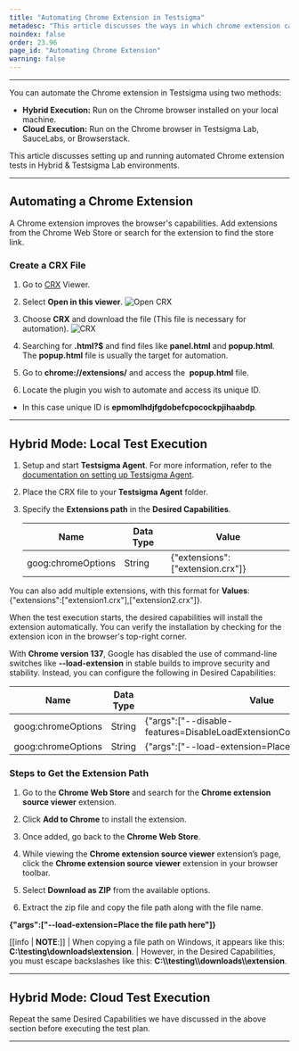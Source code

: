 ```yaml
---
title: "Automating Chrome Extension in Testsigma"
metadesc: "This article discusses the ways in which chrome extension can be automated in Testsigma | Learn Automating Chrome Extension for Hybrid & Cloud Executions in Testsigma"
noindex: false
order: 23.96
page_id: "Automating Chrome Extension"
warning: false
---
```


---

You can automate the Chrome extension in Testsigma using two methods:
- **Hybrid Execution:** Run on the Chrome browser installed on your local machine.
- **Cloud Execution:** Run on the Chrome browser in Testsigma Lab, SauceLabs, or Browserstack.

This article discusses setting up and running automated Chrome extension tests in Hybrid & Testsigma Lab environments.

---

## **Automating a Chrome Extension**

A Chrome extension improves the browser's capabilities. Add extensions from the Chrome Web Store or search for the extension to find the store link.

### **Create a CRX File**

1. Go to [CRX](https://robwu.nl/crxviewer/) Viewer.

2. Select **Open in this viewer**.
![Open CRX](https://s3.amazonaws.com/static-docs.testsigma.com/new_images/projects/applications/opencrx.png)

3. Choose **CRX** and download the file (This file is necessary for automation).
![CRX](https://s3.amazonaws.com/static-docs.testsigma.com/new_images/projects/applications/crxdnld.png)


4. Searching for **.html?$** and find files like **panel.html** and **popup.html**. The **popup.html** file is usually the target for automation.

5. Go to **chrome://extensions/** and access the  **popup.html** file. 

6. Locate the plugin you wish to automate and access its unique ID. 

- In this case unique ID is **epmomlhdjfgdobefcpocockpjihaabdp**.

---

## **Hybrid Mode: Local Test Execution**

1. Setup and start **Testsigma Agent**. For more information, refer to the [documentation on setting up Testsigma Agent](https://testsigma.com/docs/agent/setup-on-windows-mac-linux/).

2. Place the CRX file to your **Testsigma Agent** folder.

3. Specify the **Extensions path** in the **Desired Capabilities**.

   | **Name**     | **Data Type**  | **Value** |
   | ------------- | ------------- | ------------- |
   | goog:chromeOptions | String | {"extensions":["extension.crx"]} |

You can also add multiple extensions, with this format for **Values**: {"extensions":["extension1.crx"],["extension2.crx"]}.

When the test execution starts, the desired capabilities will install the extension automatically. You can verify the installation by checking for the extension icon in the browser's top-right corner.

With **Chrome version 137**, Google has disabled the use of command-line switches like **--load-extension** in stable builds to improve security and stability. Instead, you can configure the following in Desired Capabilities:

   | **Name**     | **Data Type**  | **Value** |
   | ------------- | ------------- | ------------- |
   | goog:chromeOptions | String | {"args":["--disable-features=DisableLoadExtensionCommandLineSwitch"]} |
   | goog:chromeOptions | String | {"args":["--load-extension=Place the file path here"]} |

### **Steps to Get the Extension Path**

1. Go to the **Chrome Web Store** and search for the **Chrome extension source viewer** extension. 

2. Click **Add to Chrome** to install the extension.

3. Once added, go back to the **Chrome Web Store**.

4. While viewing the **Chrome extension source viewer** extension’s page, click the **Chrome extension source viewer** extension in your browser toolbar.

5. Select **Download as ZIP** from the available options.

6. Extract the zip file and copy the file path along with the file name. 

**{"args":["--load-extension=Place the file path here"]}**

[[info | **NOTE**:]]
| When copying a file path on Windows, it appears like this: **C:\testing\downloads\extension**. 
| However, in the Desired Capabilities, you must escape backslashes like this: **C:\\\\testing\\\\downloads\\\\extension**. 

---

## **Hybrid Mode: Cloud Test Execution**

Repeat the same Desired Capabilities we have discussed in the above section before executing the test plan. 

---